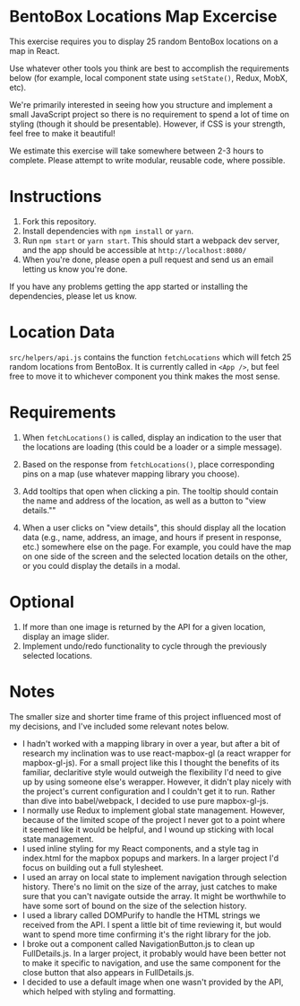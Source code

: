 # BentoBox Locations Map Excercise

This exercise requires you to display 25 random BentoBox locations on a map in React.

Use whatever other tools you think are best to accomplish the requirements below (for example, local component state using `setState()`, Redux, MobX, etc).

We're primarily interested in seeing how you structure and implement a small JavaScript project so there is no requirement to spend a lot of time on styling (though it should be presentable). However, if CSS is your strength, feel free to make it beautiful!

We estimate this exercise will take somewhere between 2-3 hours to complete. Please attempt to write modular, reusable code, where possible.

# Instructions

1.  Fork this repository.
2.  Install dependencies with `npm install` or `yarn`.
3.  Run `npm start` or `yarn start`. This should start a webpack dev server, and the app should be accessible at `http://localhost:8080/`
4.  When you're done, please open a pull request and send us an email letting us know you're done.

If you have any problems getting the app started or installing the dependencies, please let us know.

# Location Data

`src/helpers/api.js` contains the function `fetchLocations` which will fetch 25 random locations from BentoBox. It is currently called in `<App />`, but feel free to move it to whichever component you think makes the most sense.

# Requirements

1.  When `fetchLocations()` is called, display an indication to the user that the locations are loading (this could be a loader or a simple message).

2.  Based on the response from `fetchLocations()`, place corresponding pins on a map (use whatever mapping library you choose).

3.  Add tooltips that open when clicking a pin. The tooltip should contain the name and address of the location, as well as a button to "view details.""

4.  When a user clicks on "view details", this should display all the location data (e.g., name, address, an image, and hours if present in response, etc.) somewhere else on the page. For example, you could have the map on one side of the screen and the selected location details on the other, or you could display the details in a modal.

# Optional

1.  If more than one image is returned by the API for a given location, display an image slider.
2.  Implement undo/redo functionality to cycle through the previously selected locations.

# Notes

The smaller size and shorter time frame of this project influenced most of my decisions, and I've included some relevant notes below.

- I hadn't worked with a mapping library in over a year, but after a bit of research my inclination was to use react-mapbox-gl (a react wrapper for mapbox-gl-js). For a small project like this I thought the benefits of its familiar, declaritive style would outweigh the flexibility I'd need to give up by using someone else's werapper. However, it didn't play nicely with the project's current configuration and I couldn't get it to run. Rather than dive into babel/webpack, I decided to use pure mapbox-gl-js.
- I normally use Redux to implement global state management. However, because of the limited scope of the project I never got to a point where it seemed like it would be helpful, and I wound up sticking with local state management.
- I used inline styling for my React components, and a style tag in index.html for the mapbox popups and markers. In a larger project I'd focus on building out a full stylesheet.
- I used an array on local state to implement navigation through selection history. There's no limit on the size of the array, just catches to make sure that you can't navigate outside the array. It might be worthwhile to have some sort of bound on the size of the selection history.
- I used a library called DOMPurify to handle the HTML strings we received from the API. I spent a little bit of time reviewing it, but would want to spend more time confirming it's the right library for the job.
- I broke out a component called NavigationButton.js to clean up FullDetails.js. In a larger project, it probably would have been better not to make it specific to navigation, and use the same component for the close button that also appears in FullDetails.js.
- I decided to use a default image when one wasn't provided by the API, which helped with styling and formatting.

